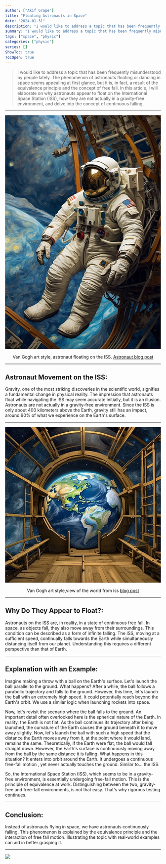 ```yaml
---
author: ["Akif Grape"]
title: "Floating Astronauts in Space"
date: "2024-01-31"
description: "I would like to address a topic that has been frequently misunderstood by people lately. The Reality Behind the Equivalence Principle."
summary: "I would like to address a topic that has been frequently misunderstood by people lately. The Reality Behind the Equivalence Principle."
tags: ["space", "physic"]
categories: ["physic"]
series: []
ShowToc: true
TocOpen: true
---
```


>I would like to address a topic that has been frequently misunderstood by people lately. The phenomenon of astronauts floating or dancing in space seems appealing at first glance, but it is, in fact, a result of the equivalence principle and the concept of free fall. In this article, I will elaborate on why astronauts appear to float on the International Space Station (ISS), how they are not actually in a gravity-free environment, and delve into the concept of continuous falling.

---

![](https://raw.githubusercontent.com/akifgrape/akifgrape.github.io/main/assets/images/astronauts/astro.png)

<div style="text-align:center;">
 
  Van Gogh art style, astronaut floating on the ISS. [Astronaut blog post](https://app.leonardo.ai/)

</div>

---

## Astronaut Movement on the ISS:

Gravity, one of the most striking discoveries in the scientific world, signifies a fundamental change in physical reality. The impression that astronauts float while navigating the ISS may seem accurate initially, but it is an illusion. Astronauts are not actually in a gravity-free environment. Since the ISS is only about 400 kilometers above the Earth, gravity still has an impact, around 90% of what we experience on the Earth's surface.

---

![](https://raw.githubusercontent.com/akifgrape/akifgrape.github.io/main/assets/images/astronauts/earth.jpg)

<div style="text-align:center;">
 
  Van Gogh art style,view of the world from iss [blog post](https://app.leonardo.ai/)

</div>

---

## Why Do They Appear to Float?:

Astronauts on the ISS are, in reality, in a state of continuous free fall. In space, as objects fall, they also move away from their surroundings. This condition can be described as a form of infinite falling. The ISS, moving at a sufficient speed, continually falls towards the Earth while simultaneously distancing itself from our planet. Understanding this requires a different perspective than that of Earth.

---

## Explanation with an Example:

Imagine making a throw with a ball on the Earth's surface. Let's launch the ball parallel to the ground. What happens? After a while, the ball follows a parabolic trajectory and falls to the ground. However, this time, let's launch the ball with an extremely high speed. It could potentially reach beyond the Earth's orbit. We use a similar logic when launching rockets into space.

Now, let's revisit the scenario where the ball falls to the ground. An important detail often overlooked here is the spherical nature of the Earth. In reality, the Earth is not flat. As the ball continues its trajectory after being launched, the curvature of the Earth causes the ground beneath it to move away slightly. Now, let's launch the ball with such a high speed that the distance the Earth moves away from it, at the point where it would land, remains the same. Theoretically, if the Earth were flat, the ball would fall straight down. However, the Earth's surface is continuously moving away from the ball by the same distance it is falling. What happens in this situation? It enters into orbit around the Earth. It undergoes a continuous free-fall motion , yet never actually touches the ground. Similar to... the ISS.

So, the International Space Station (ISS), which seems to be in a gravity-free environment, is essentially undergoing free-fall motion. This is the principle of equivalence at work. Distinguishing between the two, gravity-free and free-fall environments, is not that easy. That's why rigorous testing continues.

---

## Conclusion:

Instead of astronauts flying in space, we have astronauts continuously falling. This phenomenon is explained by the equivalence principle and the interaction of free fall motion. Illustrating the topic with real-world examples can aid in better grasping it.

---

![](https://visitcount.itsvg.in/api?id=akifgrape&label=Views&color=12&icon=5&pretty=true)
